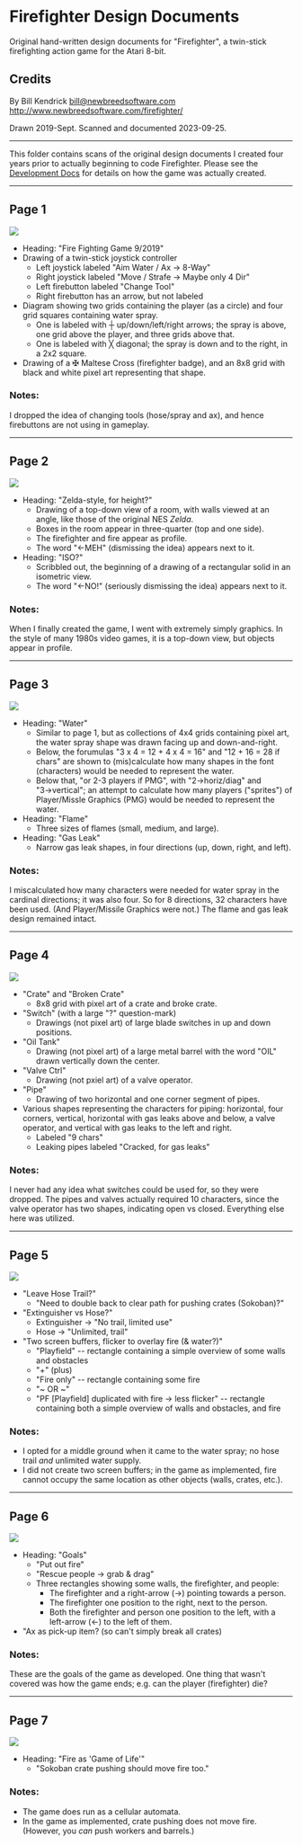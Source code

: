 # Firefighter Design Documents

Original hand-written design documents for "Firefighter", a twin-stick
firefighting action game for the Atari 8-bit.

## Credits
By Bill Kendrick <bill@newbreedsoftware.com>  
http://www.newbreedsoftware.com/firefighter/

Drawn 2019-Sept.  Scanned and documented 2023-09-25.

------------------------------------------------------------------------

This folder contains scans of the original design documents I
created four years prior to actually beginning to code Firefighter.
Please see the [Development Docs](../DEVELOPMENT.md) for details on
how the game was actually created.

------------------------------------------------------------------------

## Page 1

![](firefighter-design-01.jpg)

* Heading: "Fire Fighting Game 9/2019"
* Drawing of a twin-stick joystick controller
  * Left joystick labeled "Aim Water / Ax → 8-Way"
  * Right joystick labeled "Move / Strafe → Maybe only 4 Dir"
  * Left firebutton labeled "Change Tool"
  * Right firebutton has an arrow, but not labeled
* Diagram showing two grids containing the player (as a circle) and four
  grid squares containing water spray.
  * One is labeled with ┼ up/down/left/right arrows; the spray is above,
    one grid above the player, and three grids above that.
  * One is labeled with ╳ diagonal; the spray is down and to the right,
    in a 2x2 square.
* Drawing of a ✠ Maltese Cross (firefighter badge), and an 8x8 grid
  with black and white pixel art representing that shape.

### Notes:

I dropped the idea of changing tools (hose/spray and ax), and hence
firebuttons are not using in gameplay.

------------------------------------------------------------------------

## Page 2

![](firefighter-design-02.jpg)

* Heading: "Zelda-style, for height?"
  * Drawing of a top-down view of a room, with walls viewed at an
    angle, like those of the original NES _Zelda_.
  * Boxes in the room appear in three-quarter (top and one side).
  * The firefighter and fire appear as profile.
  * The word "←MEH" (dismissing the idea) appears next to it.
* Heading: "ISO?"
  * Scribbled out, the beginning of a drawing of a rectangular solid
    in an isometric view.
  * The word "←NO!" (seriously dismissing the idea) appears next to it.

### Notes:

When I finally created the game, I went with extremely simply graphics.
In the style of many 1980s video games, it is a top-down view, but
objects appear in profile.

------------------------------------------------------------------------

## Page 3

![](firefighter-design-03.jpg)

* Heading: "Water"
  * Similar to page 1, but as collections of 4x4 grids containing
    pixel art, the water spray shape was drawn facing up and
    down-and-right.
  * Below, the forumulas "3 x 4 = 12 + 4 x 4 = 16" and
    "12 + 16 = 28 if chars" are shown to (mis)calculate how many
    shapes in the font (characters) would be needed to represent
    the water.
  * Below that, "or 2-3 players if PMG", with "2→horiz/diag" and
    "3→vertical"; an attempt to calculate how many players ("sprites")
    of Player/Missle Graphics (PMG) would be needed to represent
    the water.
* Heading: "Flame"
  * Three sizes of flames (small, medium, and large).
* Heading: "Gas Leak"
  * Narrow gas leak shapes, in four directions (up, down, right, and left).

### Notes:

I miscalculated how many characters were needed for water spray in
the cardinal directions; it was also four.  So for 8 directions,
32 characters have been used.  (And Player/Missile Graphics were not.)
The flame and gas leak design remained intact.

------------------------------------------------------------------------

## Page 4

![](firefighter-design-04.jpg)

* "Crate" and "Broken Crate"
  * 8x8 grid with pixel art of a crate and broke crate.
* "Switch" (with a large "?" question-mark)
  * Drawings (not pixel art) of large blade switches in up and down
    positions.
* "Oil Tank"
  * Drawing (not pixel art) of a large metal barrel with the word
    "OIL" drawn vertically down the center.
* "Valve Ctrl"
  * Drawing (not pxiel art) of a valve operator.
* "Pipe"
  * Drawing of two horizontal and one corner segment of pipes.
* Various shapes representing the characters for piping:
  horizontal, four corners, vertical, horizontal with gas leaks
  above and below, a valve operator, and vertical with gas leaks
  to the left and right.
  * Labeled "9 chars"
  * Leaking pipes labeled "Cracked, for gas leaks"

### Notes:

I never had any idea what switches could be used for, so they
were dropped.  The pipes and valves actually required 10 characters,
since the valve operator has two shapes, indicating open vs closed.
Everything else here was utilized.

------------------------------------------------------------------------

## Page 5

![](firefighter-design-05.jpg)

* "Leave Hose Trail?"
  * "Need to double back to clear path for pushing crates (Sokoban)?"
* "Extinguisher vs Hose?"
  * Extinguisher → "No trail, limited use"
  * Hose → "Unlimited, trail"
* "Two screen buffers, flicker to overlay fire (& water?)"
  * "Playfield" -- rectangle containing a simple overview of some walls
    and obstacles
  * "+" (plus)
  * "Fire only" -- rectangle containing some fire
  * "~ OR ~"
  * "PF [Playfield] duplicated with fire → less flicker" -- rectangle
    containing both a simple overview of walls and obstacles, and fire

### Notes:

* I opted for a middle ground when it came to the water spray; no hose
  trail _and_ unlimited water supply.
* I did not create two screen buffers; in the game as implemented,
  fire cannot occupy the same location as other objects (walls,
  crates, etc.).

------------------------------------------------------------------------

## Page 6

![](firefighter-design-06.jpg)

* Heading: "Goals"
  * "Put out fire"
  * "Rescue people → grab & drag"
  * Three rectangles showing some walls, the firefighter, and people:
    * The firefighter and a right-arrow (→) pointing towards a person.
    * The firefighter one position to the right, next to the person.
    * Both the firefighter and person one position to the left, with
      a left-arrow (←) to the left of them.
* "Ax as pick-up item? (so can't simply break all crates)

### Notes:

These are the goals of the game as developed.  One thing that wasn't
covered was how the game ends; e.g. can the player (firefighter) die?

------------------------------------------------------------------------

## Page 7

![](firefighter-design-07.jpg)

* Heading: "Fire as 'Game of Life'"
  * "Sokoban crate pushing should move fire too."

### Notes:

* The game does run as a cellular automata.
* In the game as implemented, crate pushing does not move fire.
  (However, you *can* push workers and barrels.)

